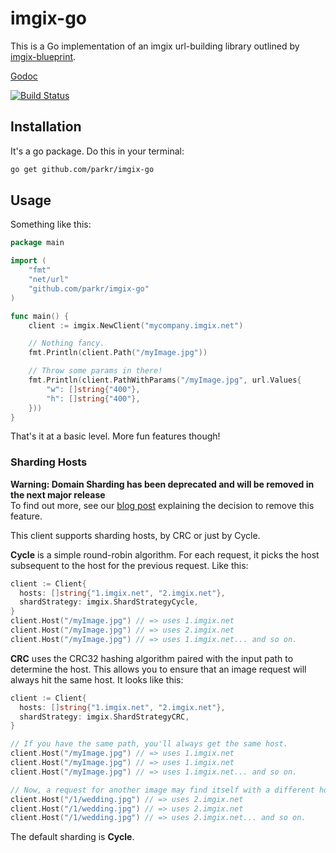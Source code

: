 # imgix-go

This is a Go implementation of an imgix url-building library outlined by
[imgix-blueprint](https://github.com/imgix/imgix-blueprint).

[Godoc](https://godoc.org/github.com/parkr/imgix-go)

[![Build Status](https://travis-ci.org/parkr/imgix-go.svg?branch=master)](https://travis-ci.org/parkr/imgix-go)

## Installation

It's a go package. Do this in your terminal:

```bash
go get github.com/parkr/imgix-go
```

## Usage

Something like this:

```go
package main

import (
    "fmt"
    "net/url"
    "github.com/parkr/imgix-go"
)

func main() {
    client := imgix.NewClient("mycompany.imgix.net")

    // Nothing fancy.
    fmt.Println(client.Path("/myImage.jpg"))

    // Throw some params in there!
    fmt.Println(client.PathWithParams("/myImage.jpg", url.Values{
        "w": []string{"400"},
        "h": []string{"400"},
    }))
}
```

That's it at a basic level. More fun features though!

### Sharding Hosts
**Warning: Domain Sharding has been deprecated and will be removed in the next major release**<br>
To find out more, see our [blog post](https://blog.imgix.com/2019/05/03/deprecating-domain-sharding) explaining the decision to remove this feature.

This client supports sharding hosts, by CRC or just by Cycle.

**Cycle** is a simple round-robin algorithm. For each request, it picks the
host subsequent to the host for the previous request. Like this:

```go
client := Client{
  hosts: []string{"1.imgix.net", "2.imgix.net"},
  shardStrategy: imgix.ShardStrategyCycle,
}
client.Host("/myImage.jpg") // => uses 1.imgix.net
client.Host("/myImage.jpg") // => uses 2.imgix.net
client.Host("/myImage.jpg") // => uses 1.imgix.net... and so on.
```

**CRC** uses the CRC32 hashing algorithm paired with the input path to
determine the host. This allows you to ensure that an image request will
always hit the same host. It looks like this:

```go
client := Client{
  hosts: []string{"1.imgix.net", "2.imgix.net"},
  shardStrategy: imgix.ShardStrategyCRC,
}

// If you have the same path, you'll always get the same host.
client.Host("/myImage.jpg") // => uses 1.imgix.net
client.Host("/myImage.jpg") // => uses 1.imgix.net
client.Host("/myImage.jpg") // => uses 1.imgix.net... and so on.

// Now, a request for another image may find itself with a different host:
client.Host("/1/wedding.jpg") // => uses 2.imgix.net
client.Host("/1/wedding.jpg") // => uses 2.imgix.net
client.Host("/1/wedding.jpg") // => uses 2.imgix.net... and so on.
```

The default sharding is **Cycle**.

